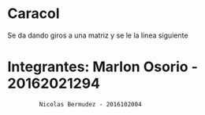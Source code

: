 # Caracol
Se da dando giros a una matriz y se le la linea siguiente

# Integrantes: Marlon Osorio - 20162021294
             Nicolas Bermudez - 2016102004
